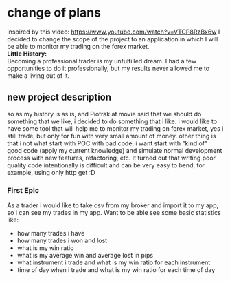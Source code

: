 
# change of plans
inspired by this video:
https://www.youtube.com/watch?v=VTCP8RzBx6w
I decided to change the scope of the project to an application in which I will be able to monitor my trading on the forex market.  
**Little History:**  
Becoming a professional trader is my unfulfilled dream. I had a few opportunities to do it professionally, but my results never allowed me to make a living out of it.
## new project description
so as my history is as is, and Piotrak at movie said that we should do something that we like, i decided to do something that i like.
i would like to have some tool that will help me to monitor my trading on forex market, yes i still trade, but only for fun with very small amount of money.
other thing is that i not what start with POC with bad code, i want start with "kind of" good code (apply my current knowledge) and simulate normal development process with new features, refactoring, etc.
It turned out that writing poor quality code intentionally is difficult and can be very easy to bend, for example, using only http get :D

### First Epic
As a trader i would like to take csv from  my broker and import it to my app, so i can see my trades in my app. Want to be able see some basic statistics like:
* how many trades i have
* how many trades i won and lost
* what is my win ratio
* what is my average win and average lost in pips
* what instrument i trade and what is my win ratio for each instrument
* time of day when i trade and what is my win ratio for each time of day